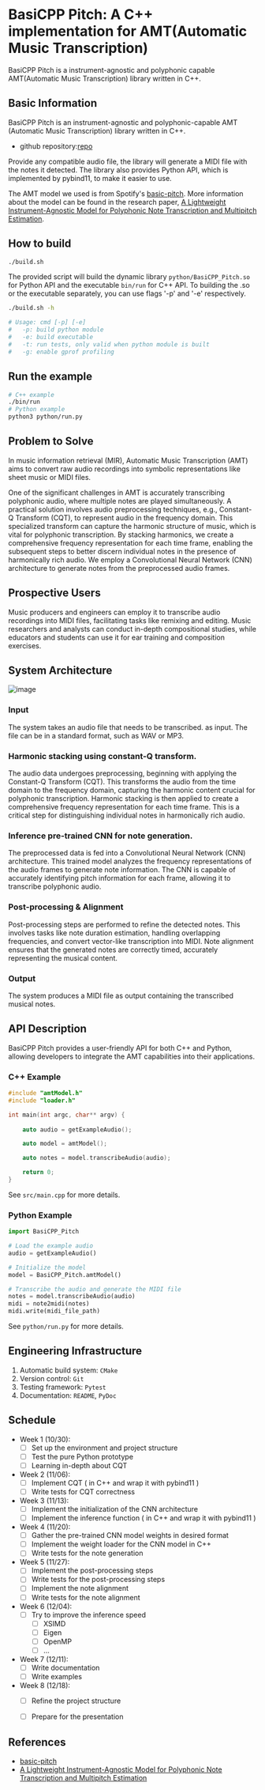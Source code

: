 # BasiCPP Pitch: A C++ implementation for AMT(Automatic Music Transcription)

BasiCPP Pitch is a instrument-agnostic and polyphonic capable AMT(Automatic
Music Transcription) library written in C++.

## Basic Information

BasiCPP Pitch is an instrument-agnostic and polyphonic-capable AMT (Automatic
Music Transcription) library written in C++.

- github repository:[repo](https://github.com/yuanhenglee/basicpp-pitch)

Provide any compatible audio file, the library will generate a MIDI file with
the notes it detected. The library also provides Python API, which is
implemented by pybind11, to make it easier to use. 

The AMT model we used is from Spotify's
[basic-pitch](https://github.com/spotify/basic-pitch). More information about
the model can be found in the research paper, [A Lightweight Instrument-Agnostic
Model for Polyphonic Note Transcription and Multipitch
Estimation](https://arxiv.org/abs/2203.09893).

## How to build

```bash
./build.sh
```
The provided script will build the dynamic library `python/BasiCPP_Pitch.so` for Python API and the executable `bin/run` for C++ API.
To building the .so or the executable separately, you can use flags '-p' and '-e' respectively.

```bash
./build.sh -h

# Usage: cmd [-p] [-e]
#   -p: build python module
#   -e: build executable
#   -t: run tests, only valid when python module is built
#   -g: enable gprof profiling
```

## Run the example

```bash
# C++ example
./bin/run
# Python example
python3 python/run.py
```

## Problem to Solve

In music information retrieval (MIR), Automatic Music Transcription (AMT) aims
to convert raw audio recordings into symbolic representations like sheet music
or MIDI files.

One of the significant challenges in AMT is accurately transcribing polyphonic
audio, where multiple notes are played simultaneously. A practical solution
involves audio preprocessing techniques, e.g., Constant-Q Transform (CQT), to
represent audio in the frequency domain. This specialized transform can capture
the harmonic structure of music, which is vital for polyphonic transcription. By
stacking harmonics, we create a comprehensive frequency representation for each
time frame, enabling the subsequent steps to better discern individual notes in
the presence of harmonically rich audio. We employ a Convolutional Neural
Network (CNN) architecture to generate notes from the preprocessed audio frames. 

## Prospective Users

Music producers and engineers can employ it to transcribe audio recordings into
MIDI files, facilitating tasks like remixing and editing. Music researchers and
analysts can conduct in-depth compositional studies, while educators and
students can use it for ear training and composition exercises.

## System Architecture

![image](https://github.com/yuanhenglee/basicpp-pitch/blob/master/pics/NSD_project_flowchart.drawio.png)

### Input

The system takes an audio file that needs to be transcribed. as input.
The file can be in a standard format, such as WAV or MP3. 

### Harmonic stacking using constant-Q transform. 

The audio data undergoes preprocessing, beginning with applying the Constant-Q
Transform (CQT). This transforms the audio from the time domain to the frequency
domain, capturing the harmonic content crucial for polyphonic transcription.
Harmonic stacking is then applied to create a comprehensive frequency
representation for each time frame. This is a critical step for distinguishing
individual notes in harmonically rich audio. 

### Inference pre-trained CNN for note generation.

The preprocessed data is fed into a Convolutional Neural Network
(CNN) architecture. This trained model analyzes the frequency representations of
the audio frames to generate note information. The CNN is capable of accurately
identifying pitch information for each frame, allowing it to transcribe
polyphonic audio.

### Post-processing & Alignment

Post-processing steps are performed to refine the detected notes. This involves
tasks like note duration estimation, handling overlapping frequencies, and
convert vector-like transcription into MIDI. Note alignment ensures that the
generated notes are correctly timed, accurately representing the musical
content.

### Output

The system produces a MIDI file as output containing the transcribed musical
notes. 

## API Description

BasiCPP Pitch provides a user-friendly API for both C++ and Python, allowing
developers to integrate the AMT capabilities into their applications.

### C++ Example

```cpp
#include "amtModel.h"
#include "loader.h"

int main(int argc, char** argv) {
    
    auto audio = getExampleAudio();

    auto model = amtModel();

    auto notes = model.transcribeAudio(audio);

    return 0;
}
```
See `src/main.cpp` for more details.

### Python Example

```python
import BasiCPP_Pitch

# Load the example audio
audio = getExampleAudio()

# Initialize the model
model = BasiCPP_Pitch.amtModel()

# Transcribe the audio and generate the MIDI file
notes = model.transcribeAudio(audio)
midi = note2midi(notes)
midi.write(midi_file_path)
```
See `python/run.py` for more details.

## Engineering Infrastructure

1. Automatic build system: `CMake`
2. Version control: `Git`
3. Testing framework: `Pytest`
4. Documentation: `README`, `PyDoc`

## Schedule

* Week 1 (10/30):
    - [ ] Set up the environment and project structure
    - [ ] Test the pure Python prototype
    - [ ] Learning in-depth about CQT
* Week 2 (11/06):
    - [ ] Implement CQT ( in C++ and wrap it with pybind11 )
    - [ ] Write tests for CQT correctness
* Week 3 (11/13):
    - [ ] Implement the initialization of the CNN architecture
    - [ ] Implement the inference function ( in C++ and wrap it with pybind11 )
* Week 4 (11/20):
    - [ ] Gather the pre-trained CNN model weights in desired format
    - [ ] Implement the weight loader for the CNN model in C++
    - [ ] Write tests for the note generation
* Week 5 (11/27):
    - [ ] Implement the post-processing steps
    - [ ] Write tests for the post-processing steps
    - [ ] Implement the note alignment
    - [ ] Write tests for the note alignment
* Week 6 (12/04):
    - [ ] Try to improve the inference speed
        - [ ] XSIMD
        - [ ] Eigen
        - [ ] OpenMP
        - [ ] ...
* Week 7 (12/11):
    - [ ] Write documentation
    - [ ] Write examples
* Week 8 (12/18):
    - [ ] Refine the project structure
    - [ ] Prepare for the presentation


## References

- [basic-pitch](https://github.com/spotify/basic-pitch/tree/main)
- [A Lightweight Instrument-Agnostic Model for Polyphonic Note Transcription and Multipitch Estimation](https://arxiv.org/abs/2203.09893)
